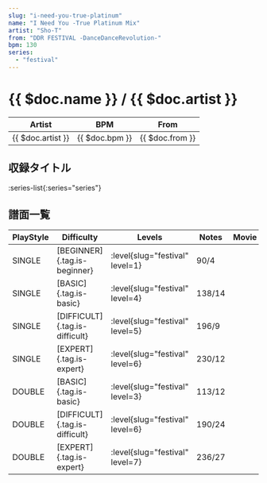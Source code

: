 ```yaml
---
slug: "i-need-you-true-platinum"
name: "I Need You -True Platinum Mix"
artist: "Sho-T"
from: "DDR FESTIVAL -DanceDanceRevolution-"
bpm: 130
series:
  - "festival"
---
```


# {{ $doc.name }} / {{ $doc.artist }}

|Artist|BPM|From|
|------|---|----|
|{{ $doc.artist }}|{{ $doc.bpm }}|{{ $doc.from }}|

## 収録タイトル

:series-list{:series="series"}

## 譜面一覧

|PlayStyle|Difficulty|Levels|Notes|Movie|
|---------|----------|------|-----|-----|
|SINGLE|[BEGINNER]{.tag.is-beginner}|<div class="field is-grouped is-grouped-multiline">:level{slug="festival" level=1}</div>|90/4||
|SINGLE|[BASIC]{.tag.is-basic}|<div class="field is-grouped is-grouped-multiline">:level{slug="festival" level=4}</div>|138/14||
|SINGLE|[DIFFICULT]{.tag.is-difficult}|<div class="field is-grouped is-grouped-multiline">:level{slug="festival" level=5}</div>|196/9||
|SINGLE|[EXPERT]{.tag.is-expert}|<div class="field is-grouped is-grouped-multiline">:level{slug="festival" level=6}</div>|230/12||
|DOUBLE|[BASIC]{.tag.is-basic}|<div class="field is-grouped is-grouped-multiline">:level{slug="festival" level=3}</div>|113/12||
|DOUBLE|[DIFFICULT]{.tag.is-difficult}|<div class="field is-grouped is-grouped-multiline">:level{slug="festival" level=6}</div>|190/24||
|DOUBLE|[EXPERT]{.tag.is-expert}|<div class="field is-grouped is-grouped-multiline">:level{slug="festival" level=7}</div>|236/27||
